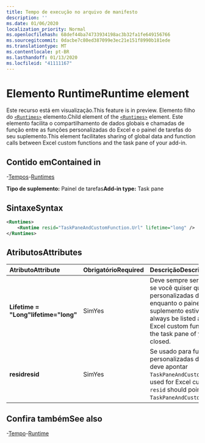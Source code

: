 ```yaml
---
title: Tempo de execução no arquivo de manifesto
description: ''
ms.date: 01/06/2020
localization_priority: Normal
ms.openlocfilehash: 68def44ba74733934198ac3b32fa1fe649156766
ms.sourcegitcommit: 0dacbe7c80ed387099e3ec21e151f8990b181ede
ms.translationtype: MT
ms.contentlocale: pt-BR
ms.lasthandoff: 01/13/2020
ms.locfileid: "41111167"
---
```

# <a name="runtime-element"></a><span data-ttu-id="b7c24-102">Elemento Runtime</span><span class="sxs-lookup"><span data-stu-id="b7c24-102">Runtime element</span></span>

<span data-ttu-id="b7c24-103">Este recurso está em visualização.</span><span class="sxs-lookup"><span data-stu-id="b7c24-103">This feature is in preview.</span></span> <span data-ttu-id="b7c24-104">Elemento filho do [`<Runtimes>`](runtime.md) elemento.</span><span class="sxs-lookup"><span data-stu-id="b7c24-104">Child element of the [`<Runtimes>`](runtime.md) element.</span></span> <span data-ttu-id="b7c24-105">Este elemento facilita o compartilhamento de dados globais e chamadas de função entre as funções personalizadas do Excel e o painel de tarefas do seu suplemento.</span><span class="sxs-lookup"><span data-stu-id="b7c24-105">This element facilitates sharing of global data and function calls between Excel custom functions and the task pane of your add-in.</span></span> 

## <a name="contained-in"></a><span data-ttu-id="b7c24-106">Contido em</span><span class="sxs-lookup"><span data-stu-id="b7c24-106">Contained in</span></span>

<span data-ttu-id="b7c24-107">-[Tempos](runtimes.md)</span><span class="sxs-lookup"><span data-stu-id="b7c24-107">-[Runtimes](runtimes.md)</span></span>

<span data-ttu-id="b7c24-108">**Tipo de suplemento:** Painel de tarefas</span><span class="sxs-lookup"><span data-stu-id="b7c24-108">**Add-in type:** Task pane</span></span>

## <a name="syntax"></a><span data-ttu-id="b7c24-109">Sintaxe</span><span class="sxs-lookup"><span data-stu-id="b7c24-109">Syntax</span></span>

```XML
<Runtimes>
    <Runtime resid="TaskPaneAndCustomFunction.Url" lifetime="long" />
</Runtimes>
```

## <a name="attributes"></a><span data-ttu-id="b7c24-110">Atributos</span><span class="sxs-lookup"><span data-stu-id="b7c24-110">Attributes</span></span>

|  <span data-ttu-id="b7c24-111">Atributo</span><span class="sxs-lookup"><span data-stu-id="b7c24-111">Attribute</span></span>  |  <span data-ttu-id="b7c24-112">Obrigatório</span><span class="sxs-lookup"><span data-stu-id="b7c24-112">Required</span></span>  |  <span data-ttu-id="b7c24-113">Descrição</span><span class="sxs-lookup"><span data-stu-id="b7c24-113">Description</span></span>  |
|:-----|:-----|:-----|
|  <span data-ttu-id="b7c24-114">**Lifetime = "Long"**</span><span class="sxs-lookup"><span data-stu-id="b7c24-114">**lifetime="long"**</span></span>  |  <span data-ttu-id="b7c24-115">Sim</span><span class="sxs-lookup"><span data-stu-id="b7c24-115">Yes</span></span>  | <span data-ttu-id="b7c24-116">Deve sempre ser listado como longo se você quiser que as funções personalizadas do Excel funcionem enquanto o painel de tarefas do seu suplemento estiver fechado.</span><span class="sxs-lookup"><span data-stu-id="b7c24-116">Should always be listed as long if you want Excel custom functions to work while the task pane of your add-in is closed.</span></span> |
|  <span data-ttu-id="b7c24-117">**resid**</span><span class="sxs-lookup"><span data-stu-id="b7c24-117">**resid**</span></span>  |  <span data-ttu-id="b7c24-118">Sim</span><span class="sxs-lookup"><span data-stu-id="b7c24-118">Yes</span></span>  | <span data-ttu-id="b7c24-119">Se usado para funções personalizadas do Excel, `resid` o deve apontar `TaskPaneAndCustomFunction.Url`para.</span><span class="sxs-lookup"><span data-stu-id="b7c24-119">If used for Excel custom functions, the `resid` should point to `TaskPaneAndCustomFunction.Url`.</span></span> |

## <a name="see-also"></a><span data-ttu-id="b7c24-120">Confira também</span><span class="sxs-lookup"><span data-stu-id="b7c24-120">See also</span></span>

<span data-ttu-id="b7c24-121">-[Tempo](runtime.md)</span><span class="sxs-lookup"><span data-stu-id="b7c24-121">-[Runtime](runtime.md)</span></span>
